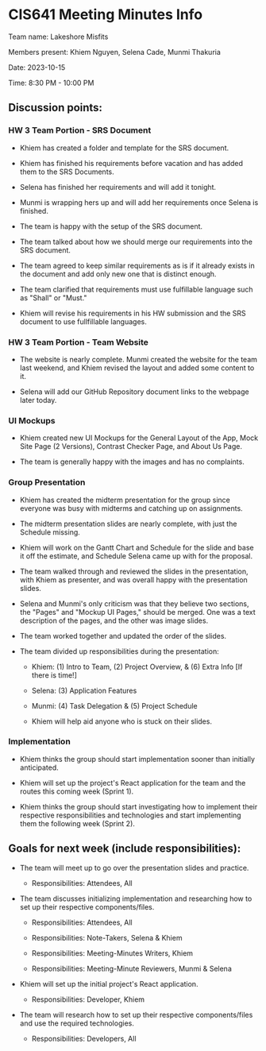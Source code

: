 # CIS641 Meeting Minutes Info

Team name: Lakeshore Misfits

Members present: Khiem Nguyen, Selena Cade, Munmi Thakuria

Date: 2023-10-15

Time: 8:30 PM - 10:00 PM

## Discussion points:

### HW 3 Team Portion - SRS Document

-   Khiem has created a folder and template for the SRS document.

-   Khiem has finished his requirements before vacation and has added them to the SRS Documents.

-   Selena has finished her requirements and will add it tonight.

-   Munmi is wrapping hers up and will add her requirements once Selena is finished.

-   The team is happy with the setup of the SRS document.

-   The team talked about how we should merge our requirements into the SRS document.

-   The team agreed to keep similar requirements as is if it already exists in the document and add only new one that is distinct enough.

-   The team clarified that requirements must use fulfillable language such as "Shall" or "Must."

-   Khiem will revise his requirements in his HW submission and the SRS document to use fullfillable languages.

### HW 3 Team Portion - Team Website

-   The website is nearly complete. Munmi created the website for the team last weekend, and Khiem revised the layout and added some content to it.

-   Selena will add our GitHub Repository document links to the webpage later today.

### UI Mockups

-   Khiem created new UI Mockups for the General Layout of the App, Mock Site Page (2 Versions), Contrast Checker Page, and About Us Page.

-   The team is generally happy with the images and has no complaints.

### Group Presentation

-   Khiem has created the midterm presentation for the group since everyone was busy with midterms and catching up on assignments.

-   The midterm presentation slides are nearly complete, with just the Schedule missing.

-   Khiem will work on the Gantt Chart and Schedule for the slide and base it off the estimate, and Schedule Selena came up with for the proposal.

-   The team walked through and reviewed the slides in the presentation, with Khiem as presenter, and was overall happy with the presentation slides.

-   Selena and Munmi's only criticism was that they believe two sections, the "Pages" and "Mockup UI Pages," should be merged. One was a text description of the pages, and the other was image slides.

-   The team worked together and updated the order of the slides.

-   The team divided up responsibilities during the presentation:

    -   Khiem: (1) Intro to Team, (2) Project Overview, & (6) Extra Info [If there is time!]

    -   Selena: (3) Application Features

    -   Munmi: (4) Task Delegation & (5) Project Schedule

    -   Khiem will help aid anyone who is stuck on their slides.

### Implementation

-   Khiem thinks the group should start implementation sooner than initially anticipated.

-   Khiem will set up the project's React application for the team and the routes this coming week (Sprint 1).

-   Khiem thinks the group should start investigating how to implement their respective responsibilities and technologies and start implementing them the following week (Sprint 2).

## Goals for next week (include responsibilities):

-   The team will meet up to go over the presentation slides and practice.

    -   Responsibilities: Attendees, All

-   The team discusses initializing implementation and researching how to set up their respective components/files.

    -   Responsibilities: Attendees, All

    -   Responsibilities: Note-Takers, Selena & Khiem

    -   Responsibilities: Meeting-Minutes Writers, Khiem

    -   Responsibilities: Meeting-Minute Reviewers, Munmi & Selena

-   Khiem will set up the initial project's React application.

    -   Responsibilities: Developer, Khiem

-   The team will research how to set up their respective components/files and use the required technologies.

    -   Responsibilities: Developers, All
